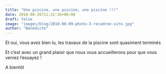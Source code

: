 ```yaml
---
title: "Une piscine, une piscine, une piscine !!!"
date: 2010-08-26T11:22:16+06:00
draft: false
image: "images/blog/2010-08-09-photo-3-recadree-site.jpg"
author: "Bénédicte"
---
```


Et oui, vous avez bien lu, les travaux de la piscine sont quasiment terminés

Et c’est avec un grand plaisir que nous vous accueillerons pour que vous veniez l’essayez !

A bientôt
